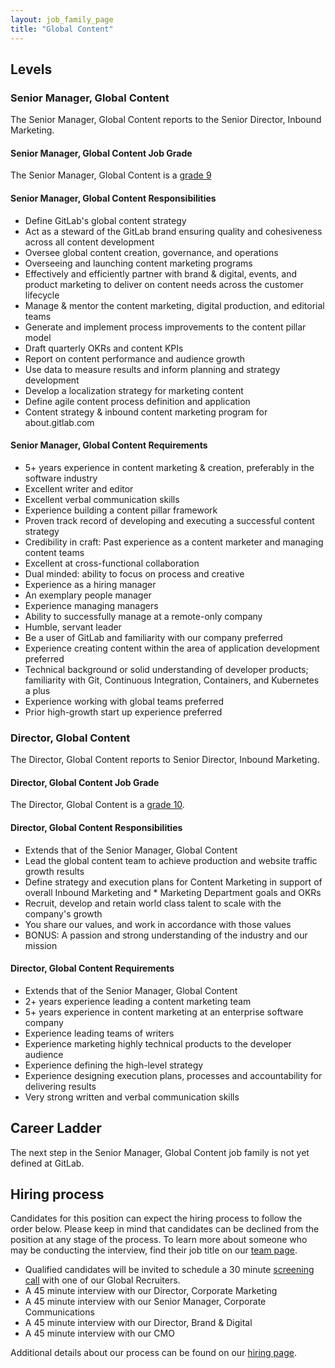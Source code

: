 ```yaml
---
layout: job_family_page
title: "Global Content"
---
```


## Levels

### Senior Manager, Global Content

The Senior Manager, Global Content reports to the Senior Director, Inbound Marketing.

#### Senior Manager, Global Content Job Grade 

The Senior Manager, Global Content is a [grade 9](/handbook/total-rewards/compensation/compensation-calculator/#gitlab-job-grades)

#### Senior Manager, Global Content Responsibilities

- Define GitLab's global content strategy 
- Act as a steward of the GitLab brand ensuring quality and cohesiveness across all content development 
- Oversee global content creation, governance, and operations 
- Overseeing and launching content marketing programs
- Effectively and efficiently partner with brand & digital, events, and product marketing to deliver on content needs across the customer lifecycle
- Manage & mentor the content marketing, digital production, and editorial teams
- Generate and implement process improvements to the content pillar model
- Draft quarterly OKRs and content KPIs
- Report on content performance and audience growth
- Use data to measure results and inform planning and strategy development 
- Develop a localization strategy for marketing content 
- Define agile content process definition and application 
- Content strategy & inbound content marketing program for about.gitlab.com

#### Senior Manager, Global Content Requirements

- 5+ years experience in content marketing & creation, preferably in the software industry
- Excellent writer and editor 
- Excellent verbal communication skills 
- Experience building a content pillar framework
- Proven track record of developing and executing a successful content strategy 
- Credibility in craft: Past experience as a content marketer and managing content teams 
- Excellent at cross-functional collaboration 
- Dual minded: ability to focus on process and creative 
- Experience as a hiring manager
- An exemplary people manager 
- Experience managing managers
- Ability to successfully manage at a remote-only company
- Humble, servant leader
- Be a user of GitLab and familiarity with our company preferred
- Experience creating content within the area of application development preferred
- Technical background or solid understanding of developer products; familiarity with Git, Continuous Integration, Containers, and Kubernetes a plus
- Experience working with global teams preferred
- Prior high-growth start up experience preferred

### Director, Global Content

The Director, Global Content reports to Senior Director, Inbound Marketing.

#### Director, Global Content Job Grade

The Director, Global Content is a [grade 10](/handbook/total-rewards/compensation/compensation-calculator/#gitlab-job-grades).

#### Director, Global Content Responsibilities

* Extends that of the Senior Manager, Global Content
* Lead the global content team to achieve production and website traffic growth results
* Define strategy and execution plans for Content Marketing in support of overall Inbound Marketing and * Marketing Department goals and OKRs
* Recruit, develop and retain world class talent to scale with the company's growth
* You share our values, and work in accordance with those values
* BONUS: A passion and strong understanding of the industry and our mission

#### Director, Global Content Requirements

* Extends that of the Senior Manager, Global Content 
* 2+ years experience leading a content marketing team
* 5+ years experience in content marketing at an enterprise software company
* Experience leading teams of writers
* Experience marketing highly technical products to the developer audience
* Experience defining the high-level strategy
* Experience designing execution plans, processes and accountability for delivering results
* Very strong written and verbal communication skills

## Career Ladder

The next step in the Senior Manager, Global Content job family is not yet defined at GitLab. 

## Hiring process

Candidates for this position can expect the hiring process to follow the order below. Please keep in mind that candidates can be declined from the position at any stage of the process. To learn more about someone who may be conducting the interview, find their job title on our [team page](/company/team/).

* Qualified candidates will be invited to schedule a 30 minute [screening call](/handbook/hiring/interviewing/#conducting-a-screening-call) with one of our Global Recruiters.
* A 45 minute interview with our Director, Corporate Marketing 
* A 45 minute interview with our Senior Manager, Corporate Communications 
* A 45 minute interview with our Director, Brand & Digital
* A 45 minute interview with our CMO 

Additional details about our process can be found on our [hiring page](/handbook/hiring/).
